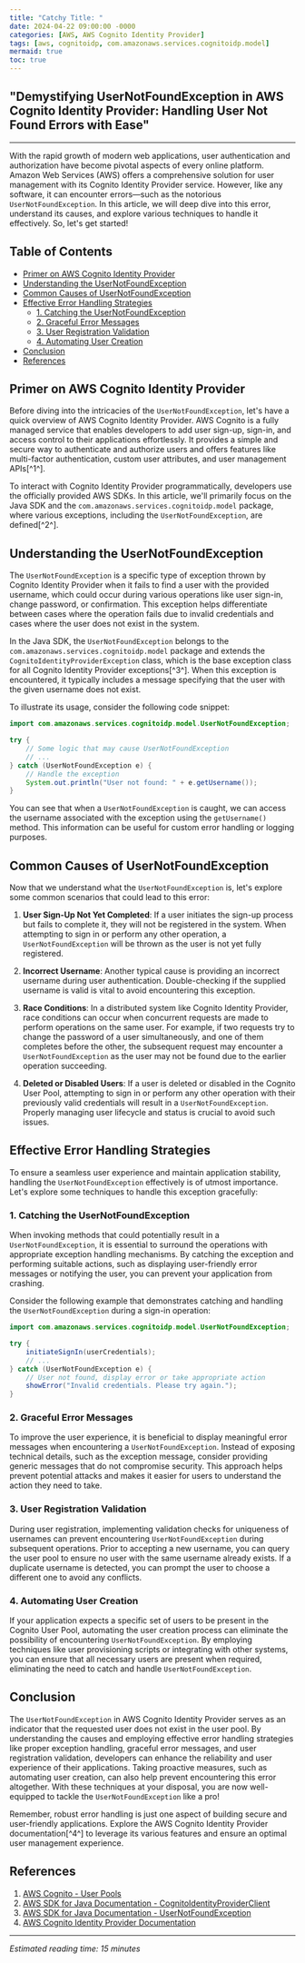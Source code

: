 ```yaml
---
title: "Catchy Title: "
date: 2024-04-22 09:00:00 -0000
categories: [AWS, AWS Cognito Identity Provider]
tags: [aws, cognitoidp, com.amazonaws.services.cognitoidp.model]
mermaid: true
toc: true
---
```


## "Demystifying UserNotFoundException in AWS Cognito Identity Provider: Handling User Not Found Errors with Ease"

---
With the rapid growth of modern web applications, user authentication and authorization have become pivotal aspects of every online platform. Amazon Web Services (AWS) offers a comprehensive solution for user management with its Cognito Identity Provider service. However, like any software, it can encounter errors—such as the notorious `UserNotFoundException`. In this article, we will deep dive into this error, understand its causes, and explore various techniques to handle it effectively. So, let's get started!

## Table of Contents
- [Primer on AWS Cognito Identity Provider](#primer-on-aws-cognito-identity-provider)
- [Understanding the UserNotFoundException](#understanding-the-usernotfoundexception)
- [Common Causes of UserNotFoundException](#common-causes-of-usernotfoundexception)
- [Effective Error Handling Strategies](#effective-error-handling-strategies)
  - [1. Catching the UserNotFoundException](#1-catching-the-usernotfoundexception)
  - [2. Graceful Error Messages](#2-graceful-error-messages)
  - [3. User Registration Validation](#3-user-registration-validation)
  - [4. Automating User Creation](#4-automating-user-creation)
- [Conclusion](#conclusion)
- [References](#references)

## Primer on AWS Cognito Identity Provider
Before diving into the intricacies of the `UserNotFoundException`, let's have a quick overview of AWS Cognito Identity Provider. AWS Cognito is a fully managed service that enables developers to add user sign-up, sign-in, and access control to their applications effortlessly. It provides a simple and secure way to authenticate and authorize users and offers features like multi-factor authentication, custom user attributes, and user management APIs[^1^].

To interact with Cognito Identity Provider programmatically, developers use the officially provided AWS SDKs. In this article, we'll primarily focus on the Java SDK and the `com.amazonaws.services.cognitoidp.model` package, where various exceptions, including the `UserNotFoundException`, are defined[^2^].

## Understanding the UserNotFoundException
The `UserNotFoundException` is a specific type of exception thrown by Cognito Identity Provider when it fails to find a user with the provided username, which could occur during various operations like user sign-in, change password, or confirmation. This exception helps differentiate between cases where the operation fails due to invalid credentials and cases where the user does not exist in the system.

In the Java SDK, the `UserNotFoundException` belongs to the `com.amazonaws.services.cognitoidp.model` package and extends the `CognitoIdentityProviderException` class, which is the base exception class for all Cognito Identity Provider exceptions[^3^]. When this exception is encountered, it typically includes a message specifying that the user with the given username does not exist.

To illustrate its usage, consider the following code snippet:

```java
import com.amazonaws.services.cognitoidp.model.UserNotFoundException;

try {
    // Some logic that may cause UserNotFoundException
    // ...
} catch (UserNotFoundException e) {
    // Handle the exception
    System.out.println("User not found: " + e.getUsername());
}
```

You can see that when a `UserNotFoundException` is caught, we can access the username associated with the exception using the `getUsername()` method. This information can be useful for custom error handling or logging purposes.

## Common Causes of UserNotFoundException
Now that we understand what the `UserNotFoundException` is, let's explore some common scenarios that could lead to this error:

1. **User Sign-Up Not Yet Completed**: If a user initiates the sign-up process but fails to complete it, they will not be registered in the system. When attempting to sign in or perform any other operation, a `UserNotFoundException` will be thrown as the user is not yet fully registered.

2. **Incorrect Username**: Another typical cause is providing an incorrect username during user authentication. Double-checking if the supplied username is valid is vital to avoid encountering this exception.

3. **Race Conditions**: In a distributed system like Cognito Identity Provider, race conditions can occur when concurrent requests are made to perform operations on the same user. For example, if two requests try to change the password of a user simultaneously, and one of them completes before the other, the subsequent request may encounter a `UserNotFoundException` as the user may not be found due to the earlier operation succeeding.

4. **Deleted or Disabled Users**: If a user is deleted or disabled in the Cognito User Pool, attempting to sign in or perform any other operation with their previously valid credentials will result in a `UserNotFoundException`. Properly managing user lifecycle and status is crucial to avoid such issues.

## Effective Error Handling Strategies
To ensure a seamless user experience and maintain application stability, handling the `UserNotFoundException` effectively is of utmost importance. Let's explore some techniques to handle this exception gracefully:

### 1. Catching the UserNotFoundException
When invoking methods that could potentially result in a `UserNotFoundException`, it is essential to surround the operations with appropriate exception handling mechanisms. By catching the exception and performing suitable actions, such as displaying user-friendly error messages or notifying the user, you can prevent your application from crashing.

Consider the following example that demonstrates catching and handling the `UserNotFoundException` during a sign-in operation:

```java
import com.amazonaws.services.cognitoidp.model.UserNotFoundException;

try {
    initiateSignIn(userCredentials);
    // ...
} catch (UserNotFoundException e) {
    // User not found, display error or take appropriate action
    showError("Invalid credentials. Please try again.");
}
```

### 2. Graceful Error Messages
To improve the user experience, it is beneficial to display meaningful error messages when encountering a `UserNotFoundException`. Instead of exposing technical details, such as the exception message, consider providing generic messages that do not compromise security. This approach helps prevent potential attacks and makes it easier for users to understand the action they need to take.

### 3. User Registration Validation
During user registration, implementing validation checks for uniqueness of usernames can prevent encountering `UserNotFoundException` during subsequent operations. Prior to accepting a new username, you can query the user pool to ensure no user with the same username already exists. If a duplicate username is detected, you can prompt the user to choose a different one to avoid any conflicts.

### 4. Automating User Creation
If your application expects a specific set of users to be present in the Cognito User Pool, automating the user creation process can eliminate the possibility of encountering `UserNotFoundException`. By employing techniques like user provisioning scripts or integrating with other systems, you can ensure that all necessary users are present when required, eliminating the need to catch and handle `UserNotFoundException`.

## Conclusion
The `UserNotFoundException` in AWS Cognito Identity Provider serves as an indicator that the requested user does not exist in the user pool. By understanding the causes and employing effective error handling strategies like proper exception handling, graceful error messages, and user registration validation, developers can enhance the reliability and user experience of their applications. Taking proactive measures, such as automating user creation, can also help prevent encountering this error altogether. With these techniques at your disposal, you are now well-equipped to tackle the `UserNotFoundException` like a pro!

Remember, robust error handling is just one aspect of building secure and user-friendly applications. Explore the AWS Cognito Identity Provider documentation[^4^] to leverage its various features and ensure an optimal user management experience.

## References
1. [AWS Cognito - User Pools](https://aws.amazon.com/cognito/)
2. [AWS SDK for Java Documentation - CognitoIdentityProviderClient](https://docs.aws.amazon.com/sdk-for-java/latest/developer-guide/accessing-service-intro.html#accessing-cognito-intro)
3. [AWS SDK for Java Documentation - UserNotFoundException](https://docs.aws.amazon.com/AWSJavaSDK/latest/javadoc/com/amazonaws/services/cognitoidp/model/UserNotFoundException.html)
4. [AWS Cognito Identity Provider Documentation](https://docs.aws.amazon.com/cognito/latest/developerguide/what-is-amazon-cognito.html)

---
*Estimated reading time: 15 minutes*